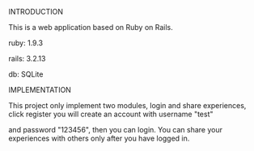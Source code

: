 INTRODUCTION

This is a web application based on Ruby on Rails.

ruby: 1.9.3

rails: 3.2.13

db: SQLite

IMPLEMENTATION

This project only implement two modules, login and share experiences, click register you will create an account with username "test"

and password "123456", then you can login. You can share your experiences with others only after you have logged in.

